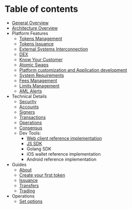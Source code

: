 # Table of contents

* [General Overview](README.md)
* [Architecture Overview](architecture.md)
* Platform Features
    * [Tokens Management](features/tokens_management.md)
    * [Tokens Issuance](features/tokens_issuance.md)
    * [External Systems Interconnection](features/exsys_connection.md)
    * [DEX](features/dex.md)
    * [Know Your Customer](features/kyc.md)
    * [Atomic Swaps](features/atomic_swaps.md)
    * [Platform customization and Application development](features/customization.md)
    * [System Requirements](features/sys_requirements.md)
    * [Fees Management](coming_soon.md)
    * [Limits Management](coming_soon.md)
    * [AML Alerts](features/aml_alerts.md)
* Technical Details
    * [Security](tech/security.md)
    * [Accounts](tech/accounts.md)
    * [Signers](tech/signers.md)
    * [Transactions](coming_soon.md)
    * [Operations](coming_soon.md)
    * [Consensus](coming_soon.md)
    * Dev Tools:
        * [Web client reference implementation](https://github.com/tokend/client-scaffold)
        * [JS SDK](https://github.com/tokend/js-sdk)
        * Golang SDK
        * iOS wallet reference implementation
        * Android reference implementation
* Guides
    * [About](guides/about.md)
    * [Create your first token](guides/create_token.md)
    * [Issuance](guides/issuance.md)
    * [Transfers](guides/transfer.md)
    * [Trading](guides/trading.md)
* Operations
    * [Set options](operations/set_options.md)